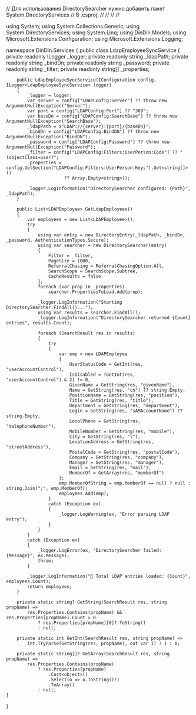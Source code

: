 // Для использования DirectorySearcher нужно добавить пакет System.DirectoryServices
// В .csproj:
// <ItemGroup>
//   <PackageReference Include="System.DirectoryServices" Version="8.0.0" />
//   <PackageReference Include="System.DirectoryServices.Protocols" Version="8.0.0" />
// </ItemGroup>

using System;
using System.Collections.Generic;
using System.DirectoryServices;
using System.Linq;
using DinDin.Models;
using Microsoft.Extensions.Configuration;
using Microsoft.Extensions.Logging;

namespace DinDin.Services
{
    public class LdapEmployeeSyncService
    {
        private readonly ILogger<LdapEmployeeSyncService> _logger;
        private readonly string _ldapPath;
        private readonly string _bindDn;
        private readonly string _password;
        private readonly string _filter;
        private readonly string[] _properties;

        public LdapEmployeeSyncService(IConfiguration config, ILogger<LdapEmployeeSyncService> logger)
        {
            _logger = logger;
            var server = config["LDAPConfig:Server"] ?? throw new ArgumentNullException("Server");
            var port = config["LDAPConfig:Port"] ?? "389";
            var baseDn = config["LDAPConfig:SearchBase"] ?? throw new ArgumentNullException("SearchBase");
            _ldapPath = $"LDAP://{server}:{port}/{baseDn}";
            _bindDn = config["LDAPConfig:BindDN"] ?? throw new ArgumentNullException("BindDN");
            _password = config["LDAPConfig:Password"] ?? throw new ArgumentNullException("Password");
            _filter = config["LDAPConfig:Filters:UserPerson:Code"] ?? "(objectClass=user)";
            _properties = config.GetSection("LDAPConfig:Filters:UserPerson:Keys").Get<string[]>()
                          ?? Array.Empty<string>();

            _logger.LogInformation("DirectorySearcher configured: {Path}", _ldapPath);
        }

        public List<LDAPEmployee> GetLdapEmployees()
        {
            var employees = new List<LDAPEmployee>();
            try
            {
                using var entry = new DirectoryEntry(_ldapPath, _bindDn, _password, AuthenticationTypes.Secure);
                using var searcher = new DirectorySearcher(entry)
                {
                    Filter = _filter,
                    PageSize = 1000,
                    ReferralChasing = ReferralChasingOption.All,
                    SearchScope = SearchScope.Subtree,
                    CacheResults = false
                };
                foreach (var prop in _properties)
                    searcher.PropertiesToLoad.Add(prop);

                _logger.LogInformation("Starting DirectorySearcher.FindAll()...");
                using var results = searcher.FindAll();
                _logger.LogInformation("DirectorySearcher returned {Count} entries", results.Count);

                foreach (SearchResult res in results)
                {
                    try
                    {
                        var emp = new LDAPEmployee
                        {
                            UserStatusCode = GetInt(res, "userAccountControl"),
                            IsDisabled = (GetInt(res, "userAccountControl") & 2) != 0,
                            GivenName = GetString(res, "givenName"),
                            Name = GetString(res, "cn") ?? string.Empty,
                            PositionName = GetString(res, "position"),
                            Title = GetString(res, "title"),
                            Department = GetString(res, "department"),
                            Login = GetString(res, "sAMAccountName") ?? string.Empty,
                            LocalPhone = GetString(res, "telephoneNumber"),
                            MobileNumber = GetString(res, "mobile"),
                            City = GetString(res, "l"),
                            LocationAddress = GetString(res, "streetAddress"),
                            PostalCode = GetString(res, "postalCode"),
                            Company = GetString(res, "company"),
                            Manager = GetString(res, "manager"),
                            Email = GetString(res, "mail"),
                            MemberOf = GetArray(res, "memberOf")
                        };
                        emp.MemberOfString = emp.MemberOf == null ? null : string.Join(";", emp.MemberOf);
                        employees.Add(emp);
                    }
                    catch (Exception ex)
                    {
                        _logger.LogWarning(ex, "Error parsing LDAP entry");
                    }
                }
            }
            catch (Exception ex)
            {
                _logger.LogError(ex, "DirectorySearcher failed: {Message}", ex.Message);
                throw;
            }

            _logger.LogInformation("🎯 Total LDAP entries loaded: {Count}", employees.Count);
            return employees;
        }

        private static string? GetString(SearchResult res, string propName) =>
            res.Properties.Contains(propName) && res.Properties[propName].Count > 0
                ? res.Properties[propName][0]?.ToString()
                : null;

        private static int GetInt(SearchResult res, string propName) =>
            int.TryParse(GetString(res, propName), out var i) ? i : 0;

        private static string[]? GetArray(SearchResult res, string propName) =>
            res.Properties.Contains(propName)
                ? res.Properties[propName]
                    .Cast<object>()
                    .Select(o => o.ToString()!)
                    .ToArray()
                : null;
    }
}

